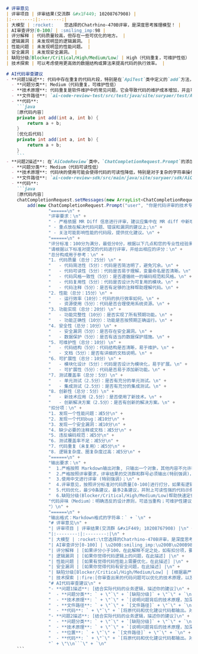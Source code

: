 ```markdown
# 评审意见
| 评审项目 | 评审结果(交流群 &#x1F449; 10208767908) |
|:--------:|:--------:|
| 大模型 | :rocket:	您选择的Chatrhino-470B评审，是深度思考推理模型！ |
| AI审查评分[0-100] | :smiling_imp:98 |
| 评分解释 | 代码质量较高，但存在一些可优化的地方。 |
| 逻辑漏洞 | 未发现明显的逻辑漏洞。 |
| 性能问题 | 未发现明显的性能问题。 |
| 安全漏洞 | 未发现安全漏洞。 |
| 缺陷分级[Blocker/Critical/High/Medium/Low] | High（代码重复，可维护性低） |
| 技术探索 | 可以考虑使用更高效的数据结构或算法来提高代码的执行效率。 |

# AI代码审查建议
- **问题1描述**: 代码中存在重复的代码片段，特别是在`ApiTest`类中定义的`add`方法，这可能会导致代码维护困难，并且增加了代码重复的风险。
  - **问题分类**: Medium（代码重复，可维护性低）
  - **技术原理**: 代码重复是软件维护中的常见问题，它会导致代码的维护成本增加，并且可能会引入新的错误。
  - **文件路径**: `ai-code-review-test/src/test/java/site/suryaer/test/ApiTest.java`
  - **代码**:
    ```java
    [原代码内容]
    private int add(int a, int b) {
        return a + b;
    }
    [优化后代码]
    private int add(int a, int b) {
        return a + b;
    }
    ```
- **问题2描述**: 在`AiCodeReview`类中，`ChatCompletionRequest.Prompt`的添加方式使用了代码块，这可能会影响代码的可读性。
  - **问题分类**: Medium（代码可读性低）
  - **技术原理**: 代码块的使用可能会使得代码的可读性降低，特别是对于复杂的字符串操作。
  - **文件路径**: `ai-code-review-sdk/src/main/java/site/suryaer/sdk/AiCodeReview.java`
  - **代码**:
    ```java
    [原代码内容]
    chatCompletionRequest.setMessages(new ArrayList<ChatCompletionRequest.Prompt>() {{
        add(new ChatCompletionRequest.Prompt("user", "你是代码评审的技术专家，你的任务是为本次 MergeRequest 改动的diff内容提供出有意义的代码评审优化建议。\n" +
                "======\n" +
                "评审要求：\n" +
                " - 严格依据 MR Diff 信息进行评审，建议应集中在 MR diff 中新增的代码(以 '+' 开头的行)，删除的代码(以 '-' 开头的行);;\n" +
                " - 重点放在解决代码问题、错误和漏洞的建议上;\n" +
                " - 关注可能影响性能的代码段，提供优化建议。\n" +
                "======\n" +
                "评分标准：100分为满分，最低分0分，根据以下几点和您的专业性经验来综合评判分数，最终输出在字段score后面：例如 score: \"98\"\n" +
                "请根据以下标准对提交的代码进行评审，并给出相应的评分：\n" +
                "总分构成用于参考：\n" +
                "1. 代码质量（总分：25分）\n" +
                "   - 代码简洁性（5分）：代码是否简洁明了，避免冗余。\n" +
                "   - 代码可读性（5分）：代码是否易于理解，变量命名是否清晰。\n" +
                "   - 代码风格一致性（5分）：是否遵循统一的编码规范和风格。\n" +
                "   - 代码复用性（5分）：代码是否设计为可复用的模块。\n" +
                "   - 代码注释（5分）：是否有足够的注释帮助理解代码。\n" +
                "2. 性能（总分：15分）\n" +
                "   - 运行效率（10分）：代码的执行效率如何。\n" +
                "   - 资源使用（5分）：代码是否合理使用系统资源。\n" +
                "3. 功能实现（总分：20分）\n" +
                "   - 功能完整性（10分）：是否实现了所有预期功能。\n" +
                "   - 功能正确性（10分）：功能是否按预期正确运行。\n" +
                "4. 安全性（总分：10分）\n" +
                "   - 安全漏洞（5分）：是否存在安全漏洞。\n" +
                "   - 数据保护（5分）：是否有适当的数据保护措施。\n" +
                "5. 可维护性（总分：10分）\n" +
                "   - 代码结构（5分）：代码结构是否清晰，易于维护。\n" +
                "   - 文档（5分）：是否有详细的文档说明。\n" +
                "6. 可扩展性（总分：10分）\n" +
                "   - 模块化设计（5分）：代码是否设计为模块化，易于扩展。\n" +
                "   - 可扩展性（5分）：代码是否易于添加新功能。\n" +
                "7. 测试覆盖率（总分：5分）\n" +
                "   - 单元测试（2.5分）：是否有充分的单元测试。\n" +
                "   - 集成测试（2.5分）：是否有充分的集成测试。\n" +
                "8. 创新性（总分：5分）\n" +
                "   - 新技术应用（2.5分）：是否使用了新技术。\n" +
                "   - 创新解决方案（2.5分）：是否有创新的解决方案。\n" +
                "扣分项：\n" +
                "1. 发现一个性能问题：减5分\n" +
                "2. 发现一个代码bug：减10分\n" +
                "3. 发现一个安全漏洞：减10分\n" +
                "4. 缺少必要的注释或文档：减5分\n" +
                "5. 违反编码规范：减5分\n" +
                "6. 测试覆盖率不足：减5分\n" +
                "7. 代码重复（未复用）：减5分\n" +
                "8. 逻辑复杂度、圈复杂度过高：减5分\n" +
                "======\n" +
                "输出要求：\n" +
                "  1.严格按照 Markdown输出对象, 只输出一个对象，其他内容不允许输出 (特别强调)；\n" +
                "  2.严格按照评审要求，评审结果的交流群和群号必须输出(特别强调)，用户选择的大模型必须输出(特别强调)； \n" +
                "  3.使用中文进行评审 (特别强调)；\n" +
                "  4.评审意见，按照评分标准对代码质量[0-100]进行打分，如果有逻辑漏洞、性能问题、安全问题需要再相对应的地方描述，最低0分，最高100分，要精细化分数，小于100分简单解释哪个方向不足扣分在哪里，如果有扣分项要体现出来具体代码（特别强调）；\n" +
                "  5.代码优化，最少0条建议，最多2条建议，并附上可读性强的代码示例, 必须源码展示，在优化的代码示例前要固定文案字符串[优化后代码]，原代码前固定文案字符串[原代码内容]。\n" +
                "  6.缺陷分级(Blocker/Critical/High/Medium/Low)帮助快速定位关键问题：（核心问题分类：静态扫描（Blocker）：FindBugs/SonarQube已检测到但未处理的问题；代码缺陷（Critical）：明确具体风险（如空指针、资源泄漏）；性能优化（High）：瓶颈定位，明确性能问题点和影响\n" +
                "代码异味（Medium）：明确违反的设计原则，可适当重构；可维护性建议（Low）：明确维护差的原因，或缺失的API文档/配置说明。最终你要权衡Blocker和Critical级别一定是发现了潜在问题。\n" +
                "）\n" +
                "======\n" +
                "输出格式：Markdown格式的字符串：` + `\n" +
                "# 评审意见\n" +
                "| 评审项目 | 评审结果(交流群 &#x1F449; 10208767908) |\n" +
                "|:--------:|:--------:|\n" +
                "| 大模型 | :rocket:\t您选择的Chatrhino-470B评审，是深度思考推理模型！ |\n" +
                "| AI审查评分[0-100] | \u200B:smiling_imp:\u200B\u200B98 |\n" +
                "| 评分解释 | [如果评分小于100，在此解释不足之处，如有扣分项，要体现出来扣在哪里] |\n" +
                "| 逻辑漏洞 | [如果你觉得代码逻辑上的问题，在此描述] |\n" +
                "| 性能问题 | [如果有觉得代码性能上需要优化，在此描述] |\n" +
                "| 安全漏洞 | [如果你觉得代码有安全问题，在此描述] |\n" +
                "| 缺陷分级[Blocker/Critical/High/Medium/Low] | [根据最严重问题确定单一等级，规则：Blocker>Critical>High>Medium>Low] ，如果是Blocker或Critical，则在级别后面拼接固定文案：（需要重视），如果是High、Medium、Low，则在级别后面拼接固定文案：（只供参考）|\n" +
                "| 技术探索 |:fire:[你审查出来的代码问题可以优化的技术原理，以及可以使用的前沿技术建议，简单举例说明] |\n" +
                "# AI代码审查建议\n" +
                "- **问题1描述**: [结合实际代码的业务逻辑，描述你的建议]\n" +
                "  - **问题分类**: ` + \"`\" + `[缺陷分级]` + \"`\" + `\n" +
                "  - **技术原理**: ` + \"`\" + `[说明问题背后的技术原理，加深理解]` + \"`\" + `\n" +
                "  - **文件路径**: ` + \"`\" + `[文件路径]` + \"`\" + `\n" +
                "  - **代码**: ` + \"`\" + `[将原代码和优化建议代码都输出。对于建议优化的代码一定要在前面固定字符串输出[优化后代码]，对于原代码前面字符串输出[原代码内容]，Markdown格式化输出]` + \"`\" + `\n" +
                "- **问题2描述**: [结合实际代码的业务逻辑，描述你的建议]\n" +
                "  - **问题分类**: ` + \"`\" + `[缺陷分级]` + \"`\" + `\n" +
                "  - **技术原理**: ` + \"`\" + `[说明问题背后的技术原理，加深理解]` + \"`\" + `\n" +
                "  - **位置**: ` + \"`\" + `[文件路径]` + \"`\" + `\n" +
                "  - **代码**: ` + \"`\" + `[将原代码和优化建议代码都输出。对于建议优化的代码一定要在前面固定字符串输出[优化后代码]，对于原代码前面字符串输出[原代码内容]，Markdown格式化输出]` + \"`\" +\n" +
                "` + \"\\n```\" + `\n"
    ```
```